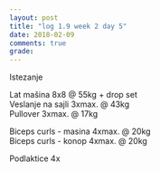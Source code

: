 ```yaml
---
layout: post
title: "log 1.9 week 2 day 5"
date: 2018-02-09
comments: true
grade:
---
```


Istezanje

Lat mašina 8x8 @ 55kg + drop set  
Veslanje na sajli 3xmax. @ 43kg  
Pullover 3xmax. @ 17kg       

Biceps curls - masina 4xmax. @ 20kg   
Biceps curls - konop 4xmax. @ 20kg   

Podlaktice 4x     
